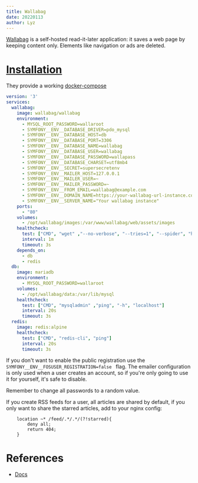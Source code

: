 ```yaml
---
title: Wallabag
date: 20220113
author: Lyz
---
```


[Wallabag](https://doc.wallabag.org) is a self-hosted read-it-later application:
it saves a web page by keeping content only. Elements like navigation or ads are
deleted.

# [Installation](https://github.com/wallabag/docker)

They provide a working
[docker-compose](https://github.com/wallabag/docker#docker-compose)

```yaml
version: '3'
services:
  wallabag:
    image: wallabag/wallabag
    environment:
      - MYSQL_ROOT_PASSWORD=wallaroot
      - SYMFONY__ENV__DATABASE_DRIVER=pdo_mysql
      - SYMFONY__ENV__DATABASE_HOST=db
      - SYMFONY__ENV__DATABASE_PORT=3306
      - SYMFONY__ENV__DATABASE_NAME=wallabag
      - SYMFONY__ENV__DATABASE_USER=wallabag
      - SYMFONY__ENV__DATABASE_PASSWORD=wallapass
      - SYMFONY__ENV__DATABASE_CHARSET=utf8mb4
      - SYMFONY__ENV__SECRET=supersecretenv
      - SYMFONY__ENV__MAILER_HOST=127.0.0.1
      - SYMFONY__ENV__MAILER_USER=~
      - SYMFONY__ENV__MAILER_PASSWORD=~
      - SYMFONY__ENV__FROM_EMAIL=wallabag@example.com
      - SYMFONY__ENV__DOMAIN_NAME=https://your-wallabag-url-instance.com
      - SYMFONY__ENV__SERVER_NAME="Your wallabag instance"
    ports:
      - "80"
    volumes:
      - /opt/wallabag/images:/var/www/wallabag/web/assets/images
    healthcheck:
      test: ["CMD", "wget" ,"--no-verbose", "--tries=1", "--spider", "http://localhost"]
      interval: 1m
      timeout: 3s
    depends_on:
      - db
      - redis
  db:
    image: mariadb
    environment:
      - MYSQL_ROOT_PASSWORD=wallaroot
    volumes:
      - /opt/wallabag/data:/var/lib/mysql
    healthcheck:
      test: ["CMD", "mysqladmin" ,"ping", "-h", "localhost"]
      interval: 20s
      timeout: 3s
  redis:
    image: redis:alpine
    healthcheck:
      test: ["CMD", "redis-cli", "ping"]
      interval: 20s
      timeout: 3s
```

If you don't want to enable the public registration use the `SYMFONY__ENV__FOSUSER_REGISTRATION=false
` flag. The emailer configuration is only used when a user creates an account,
so if you're only going to use it for yourself, it's safe to disable.

Remember to change all passwords to a random value.

If you create RSS feeds for a user, all articles are shared by default, if you
only want to share the starred articles, add to your nginx config:

```
    location ~* /feed/.*/.*/(?!starred){
        deny all;
        return 404;
    }
```

# References

* [Docs](https://doc.wallabag.org)
